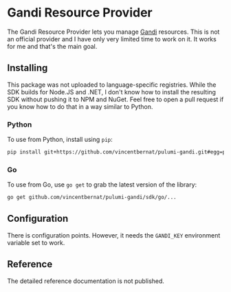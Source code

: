 # Gandi Resource Provider

The Gandi Resource Provider lets you manage
[Gandi](https://www.gandi.com) resources. This is not an official
provider and I have only very limited time to work on it. It works for
me and that's the main goal.

## Installing

This package was not uploaded to language-specific registries. While
the SDK builds for Node.JS and .NET, I don't know how to install the
resulting SDK without pushing it to NPM and NuGet. Feel free to open a
pull request if you know how to do that in a way similar to Python.

### Python

To use from Python, install using `pip`:

```bash
pip install git+https://github.com/vincentbernat/pulumi-gandi.git#egg=pulumi_gandi&subdirectory=sdk/python
```

### Go

To use from Go, use `go get` to grab the latest version of the library:

```bash
go get github.com/vincentbernat/pulumi-gandi/sdk/go/...
```

## Configuration

There is configuration points. However, it needs the `GANDI_KEY`
environment variable set to work.

## Reference

The detailed reference documentation is not published.
